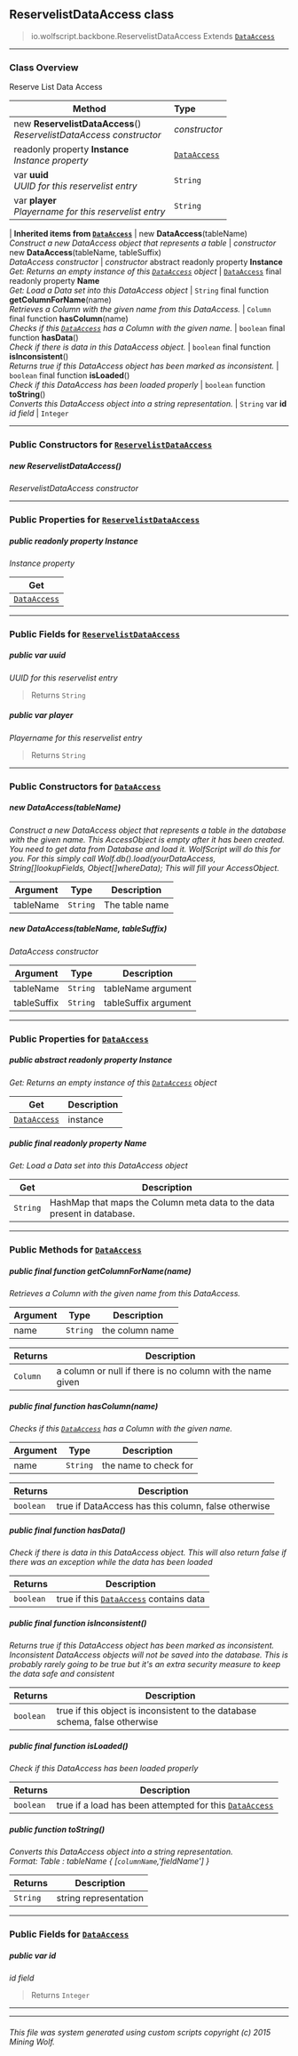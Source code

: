 ## ReservelistDataAccess __class__

>io.wolfscript.backbone.ReservelistDataAccess
>Extends [`DataAccess`](../database/DataAccess.md)

---

### Class Overview

Reserve List Data Access

Method | Type   
--- | :--- 
new __ReservelistDataAccess__() <br> _ReservelistDataAccess constructor_ | _constructor_
 readonly property __Instance__ <br> _Instance property_ | [`DataAccess`](../database/DataAccess.md)
 var __uuid__ <br> _UUID for this reservelist entry_ | `String`
 var __player__ <br> _Playername for this reservelist entry_ | `String`
 |
__Inherited items from [`DataAccess`](../database/DataAccess.md)__ |
new __DataAccess__(tableName) <br> _Construct a new DataAccess object that represents a table_ | _constructor_
new __DataAccess__(tableName, tableSuffix) <br> _DataAccess constructor_ | _constructor_
abstract readonly property __Instance__ <br> _Get: Returns an empty instance of this [`DataAccess`](../database/DataAccess.md) object_ | [`DataAccess`](../database/DataAccess.md)
final readonly property __Name__ <br> _Get: Load a Data set into this DataAccess object_ | `String`
final function __getColumnForName__(name) <br> _Retrieves a Column with the given name from this DataAccess._ | `Column`
final function __hasColumn__(name) <br> _Checks if this [`DataAccess`](../database/DataAccess.md) has a Column with the given name._ | `boolean`
final function __hasData__() <br> _Check if there is data in this DataAccess object._ | `boolean`
final function __isInconsistent__() <br> _Returns true if this DataAccess object has been marked as inconsistent._ | `boolean`
final function __isLoaded__() <br> _Check if this DataAccess has been loaded properly_ | `boolean`
 function __toString__() <br> _Converts this DataAccess object into a string representation._ | `String`
 var __id__ <br> _id field_ | `Integer`





---

### Public Constructors for [`ReservelistDataAccess`](ReservelistDataAccess.md)

##### <a id='reservelistdataaccess'></a>new __ReservelistDataAccess__() 

_ReservelistDataAccess constructor_


---

### Public Properties for [`ReservelistDataAccess`](ReservelistDataAccess.md)

##### <a id='instance'></a>public  readonly property __Instance__

_Instance property_

Get | 
--- | 
[`DataAccess`](../database/DataAccess.md) |



---

### Public Fields for [`ReservelistDataAccess`](ReservelistDataAccess.md)

##### <a id='uuid'></a>public  var __uuid__

_UUID for this reservelist entry_

>Returns
>  `String`

##### <a id='player'></a>public  var __player__

_Playername for this reservelist entry_

>Returns
>  `String`

---
### Public Constructors for [`DataAccess`](../database/DataAccess.md)

##### <a id='dataaccess'></a>new __DataAccess__(tableName) 

_Construct a new DataAccess object that represents a table in the database with the given name. This AccessObject is empty after it has been created. You need to get data from Database and load it. WolfScript will do this for you. For this simply call Wolf.db().load(yourDataAccess, String[]lookupFields, Object[]whereData); This will fill your AccessObject._

Argument | Type | Description  
--- | --- | --- 
tableName | `String` | The table name

##### <a id='dataaccess'></a>new __DataAccess__(tableName, tableSuffix) 

_DataAccess constructor_

Argument | Type | Description  
--- | --- | --- 
tableName | `String` | tableName argument
tableSuffix | `String` | tableSuffix argument

---

### Public Properties for [`DataAccess`](../database/DataAccess.md)

##### <a id='instance'></a>public abstract readonly property __Instance__

_Get: Returns an empty instance of this [`DataAccess`](../database/DataAccess.md) object_

Get | Description
--- | --- 
[`DataAccess`](../database/DataAccess.md) | instance



##### <a id='name'></a>public final readonly property __Name__

_Get: Load a Data set into this DataAccess object_

Get | Description
--- | --- 
`String` | HashMap that maps the Column meta data to the data present in database.



---

### Public Methods for [`DataAccess`](../database/DataAccess.md)

##### <a id='getcolumnforname'></a>public final function __getColumnForName__(name)

_Retrieves a Column with the given name from this DataAccess._

Argument | Type | Description  
--- | --- | --- 
name | `String` | the column name

Returns | Description
--- | --- 
`Column` | a column or null if there is no column with the name given


##### <a id='hascolumn'></a>public final function __hasColumn__(name)

_Checks if this [`DataAccess`](../database/DataAccess.md) has a Column with the given name._

Argument | Type | Description  
--- | --- | --- 
name | `String` | the name to check for

Returns | Description
--- | --- 
`boolean` | true if DataAccess has this column, false otherwise


##### <a id='hasdata'></a>public final function __hasData__()

_Check if there is data in this DataAccess object. This will also return false if there was an exception while the data has been loaded_

Returns | Description
--- | --- 
`boolean` | true if this [`DataAccess`](../database/DataAccess.md) contains data


##### <a id='isinconsistent'></a>public final function __isInconsistent__()

_Returns true if this DataAccess object has been marked as inconsistent. Inconsistent DataAccess objects will not be saved into the database. This is probably rarely going to be true but it's an extra security measure to keep the data safe and consistent_

Returns | Description
--- | --- 
`boolean` | true if this object is inconsistent to the database schema, false otherwise


##### <a id='isloaded'></a>public final function __isLoaded__()

_Check if this DataAccess has been loaded properly_

Returns | Description
--- | --- 
`boolean` | true if a load has been attempted for this [`DataAccess`](../database/DataAccess.md)


##### <a id='tostring'></a>public  function __toString__()

_Converts this DataAccess object into a string representation.<br> Format: Table : tableName { [`columnName`,'fieldName'] }_

Returns | Description
--- | --- 
`String` | string representation


---

### Public Fields for [`DataAccess`](../database/DataAccess.md)

##### <a id='id'></a>public  var __id__

_id field_

>Returns
>  `Integer`

---


---


###### This file was system generated using custom scripts copyright (c) 2015 Mining Wolf.
	

